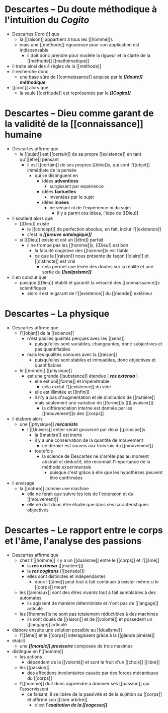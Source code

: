 # Descartes – Du doute méthodique à l'intuition du ***Cogito***

- Descartes [[croit]] que
  - la [[raison]] appartient à tous les [[homme]]s
  - mais une [[méthode]] rigoureuse pour son application est indispensable
    - il doit donc prendre pour modèle la rigueur et la clarté de la [[méthode]] [[mathématique]]
- il traite ainsi des 4 règles de la [[méthode]]
- il recherche donc
  - une base sûre de [[connaissance]] acquise par le ***[[doute]] méthodique***
- [[croit]] alors que
  - la seule [[certitude]] est représentée par le ***[[Cogito]]***

# Descartes – Dieu comme garant de la validité de la [[connaissance]] humaine

- Descartes affirme que
  - le [[sujet]] est [[certain]] de sa propre [[existence]] en tant qu'[[être]] pensant
    - il est [[certain]] de ses propres [[Idée]]s, qui sont l'[[objet]] immédiate de la pensée
      - qui se distinguent en
        - idées **adventices**
          - surgissant par expérience
        - idées **factuelles**
          - inventées par le sujet
        - idées **innées**
          - ne venant ni de l'expérience ni du sujet
            - il y a parmi ces idées, l'idée de [[Dieu]]
- il soutient alors que
  - [[Dieu]] existe
	  - le [[concept]] de perfection absolue, en fait, inclut l'[[existence]]
	  - c'est la ***[[preuve ontologique]]*** 
  - si [[Dieu]] existe et est un [[être]] parfait
    - il ne trompe pas les [[homme]]s, [[Dieu]] est bon
      - la faculté cognitive des [[homme]]s est fiable
      - ce que la [[raison]] nous présente de façon [[claire]] et [[distincte]] est vrai
        - cela permet une levée des doutes sur la réalité et une sortie du ***[[solipsisme]]***
- il en conclut que
  - puisque [[Dieu]] établit et garantit la véracité des [[connaissance]]s scientifiques
    - alors il est le garant de l'[[existence]] du [[monde]] extérieur


# Descartes – La physique

- Descartes affirme que
  - l'[[objet]] de la [[science]]
    - n'est pas les qualités perçues avec les [[sens]]
      - puisqu'elles sont variables, changeantes, donc subjectives et pas quantifiables
    - mais les qualités connues avec la [[raison]]
      - puisqu'elles sont stables et immuables, donc objectives et quantifiables
  - le [[monde]] [[physique]]
    - est une grande [[substance]] étendue ( ***res extensa*** )
      - elle est uni[[forme]] et impénétrable
        - cela exclut l'[[existence]] du vide
      - elle est illimitée et [[Infini]]
      - il n'y a pas d'augmentation et de diminution de [[matière]] mais seulement une variation de [[forme]]s ([[Lavoisier]])
        - la différenciation interne est donnée par les [[mouvement]]s des [[corps]]
- il élabore alors
  - une [[physique]] ***mécaniste***
    - l'[[Univers]] entier serait gouverné par deux [[principe]]s
      - la [[matière]] est inerte
      - il y a une conservation de la quantité de mouvement
        - ce dernier est soumis aux trois lois du [[mouvement]]
      - toutefois
        - la science de Descartes ne s'arrête pas au moment abstrait et déductif, elle reconnaît l'importance de la méthode expérimentale
          - puisque c'est grâce à elle que les hypothèses peuvent être confirmées
- il envisage
  - la [[nature]] comme une machine
    - elle ne ferait que suivre les lois de l'extension et du [[mouvement]]
    - elle ne doit donc être étudié que dans ses caractéristiques objectives

# Descartes – Le rapport entre le corps et l'âme, l'analyse des passions

- Descartes affirme que
  - chez l'[[homme]] il y a un [[dualisme]] entre le [[corps]] et l'[[âme]]
    - la ***res extensa*** ([[matière]])
    - la ***res cogitans*** ([[pensée]])
    - elles sont distinctes et indépendantes
      - donc l'[[âme]] peut tout à fait continuer à exister même si le [[corps]] meurt
  - les [[animaux]] sont des êtres vivants tout à fait semblables à des automates
    - ils agissent de manière déterministe et n'ont pas de [[langage]] articulé
  - les [[homme]]s ne sont pas totalement réductibles à des machines
    - ils sont doués de [[raison]] et de [[volonté]] et possèdent un [[langage]] articulé
- élabore ensuite une solution possible au [[dualisme]]
  - l'[[âme]] et le [[corps]] interagissent grâce à la [[glande pinéale]]
- établit
  - une ***[[morale]] provisoire*** composée de trois maximes
- distingue en l'[[homme]]
  - les actions
    - dépendent de la [[volonté]] et sont le fruit d'un [[choix]] [[libre]]
  - les [[passion]]
    - des affections involontaires causés par des forces mécaniques du [[corps]]
  - l'[[homme]] doit donc apprendre à dominer ses [[passion]] qui l'asservissent
    - ce faisant, il se libère de la passivité et de la sujétion au [[corps]] et affirme son [[libre arbitre]]
      - c'est l'***exaltation de la [[sagesse]]***
